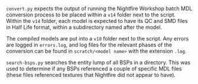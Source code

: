 `convert.py` expects the output of running the Nightfire Workshop batch MDL conversion process to be placed within a `v14` folder next to the script. Within the `v14` folder, each model is expected to have its QC and SMD files in Half Life format, within a subdirectory named after the model.

The compiled models are put into a `v10` folder next to the script. Any errors are logged in `errors.log`, and log files for the relevant phases of the conversion can be found in `scratch/<model name>` with the extension `.log`.

`search-bsps.py` searches the entity lump of all BSPs in a directory. This was used to determine if any BSPs referenced a couple of specific MDL files (these files referenced textures that Nightfire did not appear to have).
